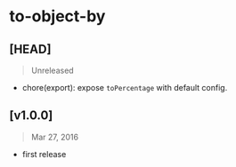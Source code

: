 # to-object-by

## [HEAD]
> Unreleased

* chore(export): expose `toPercentage` with default config.

## [v1.0.0]
> Mar 27, 2016

* first release
